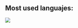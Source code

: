 
## Most used languajes: 


[![](https://github-readme-stats.vercel.app/api/top-langs/?username=brandddd&layout=compact)](https://github.com/anuraghazra/github-readme-stats)
